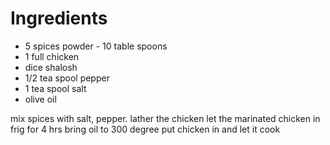 # Ingredients
* 5 spices powder - 10 table spoons
* 1 full chicken
* dice shalosh
* 1/2 tea spool pepper
* 1 tea spool salt
* olive oil

mix spices with salt, pepper.  lather the chicken
let the marinated chicken in frig for 4 hrs
bring oil to 300 degree
put chicken in and let it cook
